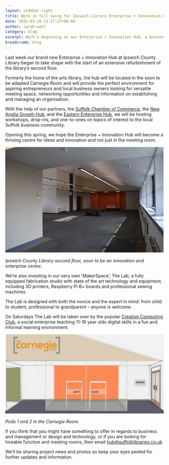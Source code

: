 ```yaml
---
layout: sidebar-right
title: Work in full swing for Ipswich Library Enterprise + Innovation Hub
date: 2015-03-20 13:17:27+00:00
author: sarah-watt
category: blog
excerpt: Work's beginning on our Enterprise + Innovation Hub, a business and &#8216;maker&#8217; space. Take advantage of some expert business advice &#8211; and our 3D printers.
breadcrumb: blog
---
```

Last week our brand new Enterprise + Innovation Hub at Ipswich County Library began to take shape with the start of an extensive refurbishment of the library’s second floor.

Formerly the home of the arts library, the hub will be located in the soon to be adapted Carnegie Room and will provide the perfect environment for aspiring entrepreneurs and local business owners looking for versatile meeting space, networking opportunities and information on establishing and managing an organisation.

With the help of our partners, the [Suffolk Chamber of Commerce](http://www.suffolkchamber.co.uk/), the [New Anglia Growth Hub](http://www.newangliagrowthhub.co.uk/), and the [Eastern Enterprise Hub](http://www.eehub.co.uk/), we will be hosting workshops, drop-ins, and one-to-ones on topics of interest to the local Suffolk business community.

Opening this spring, we hope the Enterprise + Innovation Hub will become a thriving centre for ideas and innovation and not just in the meeting room.

![Ipswich County Library second floor](/images/article/empty-hub-space.jpg)

*Ipswich County Library second floor, soon to be an innovation and enterprise centre.*

We’re also investing in our very own ‘MakerSpace’, The Lab, a fully equipped fabrication studio with state of the art technology and equipment, including 3D printers, Raspberry Pi B+ boards and professional sewing machines.

The Lab is designed with both the novice and the expert in mind: from child to student, professional to grandparent – anyone is welcome.

On Saturdays The Lab will be taken over by the popular [Creative Computing Club](http://www.creativecomputingclub.com/), a social enterprise teaching 11-16 year olds digital skills in a fun and informal learning environment.

![Hub pods sketch](/images/article/proposed-hub-pods.jpg)

*Pods 1 and 2 in the Carnegie Room.*

If you think that you might have something to offer in regards to business and management or design and technology, or if you are looking for hireable function and meeting rooms, then email hub@suffolklibraries.co.uk

We’ll be sharing project news and photos so keep your eyes peeled for further updates and information.
